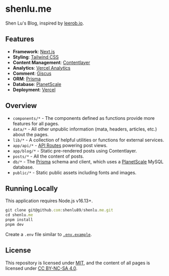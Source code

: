 # shenlu.me

Shen Lu's Blog, inspired by [leerob.io](https://leerob.io/).

## Features

- **Framework**: [Next.js](https://nextjs.org/)
- **Styling**: [Tailwind CSS](https://tailwindcss.com/)
- **Content Management**: [Contentlayer](https://www.contentlayer.dev/)
- **Analytics**: [Vercel Analytics](https://vercel.com/analytics)
- **Comment**: [Giscus](https://giscus.app/)
- **ORM**: [Prisma](https://www.prisma.io/)
- **Database**: [PlanetScale](https://planetscale.com/)
- **Deployment**: [Vercel](https://vercel.com/)

## Overview

- `components/*` - The components defined as functions provide more features for all pages.
- `data/*` - All other unpublic information (mata, headers, articles, etc.) about the pages.
- `lib/*` - A collection of helpful utilities or functions for external services.
- `app/api/*` - [API Routes](https://nextjs.org/docs/app/building-your-application/routing/router-handlers) powering post views.
- `app/blog/*` - Static pre-rendered posts using Contentlayer.
- `posts/*` - All the content of posts.
- `db/*` - The [Prisma](https://www.prisma.io/) schema and client, which uses a [PlanetScale](https://planetscale.com/) MySQL database.
- `public/*` - Static public assets including fonts and images.

## Running Locally

This application requires Node.js v16.13+.

```js
git clone git@github.com:shenlu89/shenlu.me.git
cd shenlu.me
pnpm install
pnpm dev
```

Create a `.env` file similar to [`.env.example`](/.env.example).

## License

This repository is licensed under [MIT](https://github.com/shenlu89/shenlu89.github.io/blob/main/LICENSE), and the content of all pages is licensed under [CC BY-NC-SA 4.0](http://creativecommons.org/licenses/by-nc-sa/4.0/).
